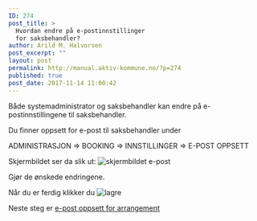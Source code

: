 ```yaml
---
ID: 274
post_title: >
  Hvordan endre på e-postinnstillinger
  for saksbehandler?
author: Arild M. Halvorsen
post_excerpt: ""
layout: post
permalink: http://manual.aktiv-kommune.no/?p=274
published: true
post_date: 2017-11-14 11:00:42
---
```

Både systemadministrator og saksbehandler kan endre på e-postinnstillingene til saksbehandler. 

Du finner oppsett for e-post til saksbehandler under 

ADMINISTRASJON => BOOKING => INNSTILLINGER => E-POST OPPSETT

Skjermbildet ser da slik ut: 
![skjermbildet e-post](http://manual.aktiv-kommune.no/wp-content/uploads/2018/02/Skjermbilde23.png) 

Gjør de ønskede endringene. 

Når du er ferdig klikker du
![lagre](http://manual.aktiv-kommune.no/wp-content/uploads/2017/12/lagre.png)


Neste steg er [e-post oppsett for arrangement](http://manual.aktiv-kommune.no/?p=278)